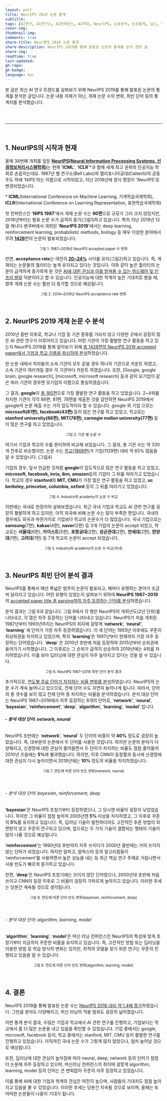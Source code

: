 ```yaml
---
layout: post
title: NeurIPS 2019 논문 통계
subtitle:
tags: [AI연구, AI연구소, AI컨퍼런스, AI학회, NeurIPS, 논문분석, 논문통계, 닙스, 연구분석, 연구트렌드, 이스트소프트, 인공지능연구, 인공지능연구소, 인공지능컨퍼런스, 인공지능학회, 줌인터넷]
cover-img:
thumbnail-img:
comments: true
share-title: NeurIPS 2019 논문 통계
share-description: NeurIPS 2019를 통해 발표된 논문의 통계를 분석 관련 글
share-img: 
readtime: true
last-updated:
gh-repo:
gh-badge:
language: kor
---
```


<!-- wp:quote -->
본 글은 최신 AI 연구 트렌드를 살펴보기 위해 NeurIPS 2019를 통해 발표된 논문의 통계를 분석한 글입니다. 논문 내용 자체가 아닌, 게재 논문 수의 변화, 최빈 단어 등의 통계치를 분석했습니다.
<!-- /wp:quote -->

<!-- wp:image {"align":"center"} -->
<center>
<div class="wp-block-image">
<figure class="aligncenter">
<a class="wp-editor-md-post-content-link" href="/assets/img/2020/0506/1.png">
<img src="/assets/img/2020/0506/1.png" alt="" />
</a>
</figure>
</div>
</center>
<!-- /wp:image -->

<br>

<hr />

<br>
<!-- wp:heading -->
<h2><strong>1. NeurIPS의 시작과 현재</strong></h2>
<!-- /wp:heading -->

<!-- wp:paragraph -->
<p>올해 34번째 개최를 앞둔 <strong><span style="text-decoration: underline;">NeurIPS(Neural Information Processing Systems, 신경정보처리시스템학회)</span></strong>는 현재 '<strong>ICML</strong>', '<strong>ICLR</strong>'*과 함께 세계 최고 권위의 인공지능 학회로 손꼽히는데요. 1987년 벨 연구소(Bell Labs)와 캘리포니아공대(Caltech)의 공동 주도 하에 'NIPS'라는 이름으로  시작되었고, 지난 2018년에 정식 명칭이 'NeurIPS'로 변경되었습니다.</p>
<!-- /wp:paragraph -->

<!-- wp:paragraph -->
<p>* <strong>ICML</strong>(International Conference on Machine Learning, 기계학습국제학회), <strong>ICLR</strong>(International Conference on Learning Representation, 표현학습국제학회)</p>
<!-- /wp:paragraph -->

<!-- wp:paragraph -->
<p>첫 컨퍼런스인 '<strong>NIPS 1987</strong>'에서 게재 논문 수는 <strong>90편</strong>으로 규모가 그리 크지 않았지만, 2016년부터는 발표 논문 수가 급격히 증가(그림1)하고 있습니다. 특히 지난 2019년 12월 캐나다 밴쿠버에서 개최된 '<strong>NeurIPS 2019</strong>'에서는 deep learning, reinforcement learning, probabilistic methods, biology 등 매우 다양한 분야에서  무려 <strong><span style="text-decoration: underline;">1428</span></strong>편의 논문이 발표되었습니다.</p>
<!-- /wp:paragraph -->

<!-- wp:image {"id":836,"align":"center"} -->
<center>
<div class="wp-block-image"><figure class="aligncenter">
<a class="wp-editor-md-post-content-link" href="/assets/img/2020/0506/2.png">
<img src="/assets/img/2020/0506/2.png" alt="" />
</a>
<figcaption><small>그림 1. 1987~2019년 NeurIPS accepted paper 수 변화</small></figcaption></figure></div>
</center>
<!-- /wp:image -->


<!-- wp:paragraph -->
<p>반면, <strong>acceptance rate</strong>는 여전히<strong> <span style="text-decoration: underline;">20~24%</span></strong> 사이를 유지(그림2)하고 있습니다. 즉, 게재되는 논문들의 퀄리티는 높게 유지되고 있다는 것입니다. 이와 같이 높은 퀄리티의 논문이 급격하게 증가하게 된 것은 <span style="text-decoration: underline;">AI에 대한 관심과 이를 받쳐줄 수 있는 하드웨어 및 인프라 발달</span> 덕분이라고 할 수 있습니다. 인공지능에 대한 학계의 높은 기대치로 봤을 때, 향후 게재 논문 수는 훨씬 더 증가할 것으로 예상됩니다.</p>
<!-- /wp:paragraph -->

<!-- wp:image {"id":838,"align":"center"} -->
<center>
<div class="wp-block-image"><figure class="aligncenter">
<a class="wp-editor-md-post-content-link" href="/assets/img/2020/0506/3.png">
<img src="/assets/img/2020/0506/3.png" alt="" />
</a>
<figcaption>
<small>그림 2. 2014~2019년 NeurIPS acceptance rate 변화</small></figcaption>
</figure></div>
</center>
<!-- /wp:image -->

<!-- wp:spacer {"height":20} -->
<div style="height:20px" aria-hidden="true" class="wp-block-spacer"></div>
<!-- /wp:spacer -->

<!-- wp:heading -->
<h2>2. <strong>NeurIPS 2019 </strong>게재 논문 수 분석</h2>
<!-- /wp:heading -->

<!-- wp:paragraph -->
<p> 2010년 중반 이후로, 학교나 기업 등 기관 종류를 가리지 않고 다양한 곳에서 굉장히 많은 AI 관련 연구가 이루어지고 있습니다. 어떤 기관이 가장 활발한 연구 활동을 하고 있는지 NeurIPS 2019를 통해 알아보기 위해 <span style="text-decoration: underline;">총 1428편의 NeurIPS 2019 accepted paper에서 기업과 학교 이름을 파싱하여 분석</span>하였습니다.</p>
<!-- /wp:paragraph -->

<!-- wp:paragraph -->
<p>한 논문 내에서 저자들의 소속 기관이 모두 같을 경우 하나의 기관으로 카운트 하였고, 소속 기관이 여러개일 경우 각 기관마다 카운트 하였습니다. 또한, [Google, google brain, google research], [microsoft, microsoft research] 등과 같이 모기업이 같은 여러 기관의 경우엔 모기업의 이름으로 통일하였습니다.</p>
<!-- /wp:paragraph -->

<!-- wp:paragraph -->
<p>그 결과, <strong>google</strong>이 <span style="text-decoration: underline;">총 165편</span>으로 가장 활발한 연구 활동을 하고 있었습니다. 2~4위를 차지한 기관이 각각 86편, 81편, 78편을 제출한 것을 감안하면 NeurIPS 2019에서 google의 논문 제출 수는 가히 압도적이라 할 수 있습니다. google 외 기업 으로는<strong> microsoft(81편), facebook(43편) </strong>등이 많은 연구를 하고 있었고, 학교로는 <strong>stanford university(86편), MIT(78편), carnegie mellon university(77편) </strong>등이 많은 연구를 하고 있었습니다.</p>
<!-- /wp:paragraph -->

<!-- wp:image {"id":839,"align":"center"} -->
<center>
<div class="wp-block-image"><figure class="aligncenter">
<a class="wp-editor-md-post-content-link" href="/assets/img/2020/0506/4.png">
<img src="/assets/img/2020/0506/4.png" alt="" />
</a>
<figcaption><small>그림 3. 기관 별 논문 수</small></figcaption></figure></div>
</center>
<!-- /wp:image -->

<!-- wp:paragraph -->
<p>여기서 기업과 학교의 수를 분리하여 비교해 보았습니다. 그 결과, 총 기관 수는 약 330개 전후로 비슷했지만, 논문 수는 <span style="text-decoration: underline;">학교(1868편)</span>가 기업(1129편) 대비 약 65% 많음을 알 수 있었습니다. (그림4)</p>
<!-- /wp:paragraph -->

<!-- wp:paragraph -->
<p>기업의 경우, 앞서 언급한 것처럼 <strong>google</strong>이 압도적으로 많은 연구 활동을 하고 있었고, <strong>microsoft, facebook, inria, ibm, amazon</strong>등의 기업이 그 뒤를 따라가고 있었습니다. 학교의 경우<strong> stanford</strong>와 <strong>MIT, CMU</strong>가 가장 많은 연구 활동을 하고 있었고,<strong> uc berkeley, princeton, columbia, oxford</strong> 등이 그 뒤를 따라가고 있었습니다.</p>
<!-- /wp:paragraph -->

<!-- wp:image {"id":849} -->
<center>
<figure class="wp-block-image">
<a class="wp-editor-md-post-content-link" href="/assets/img/2020/0506/5.png">
<img src="/assets/img/2020/0506/5.png" alt="" />
</a>
<figcaption><small>그림 4. Industry와 academy의 논문 수 비교</small></figcaption>
</figure>
</center>
<!-- /wp:image -->

<!-- wp:paragraph -->
<p>이번에는 국내로 한정지어 살펴보겠습니다. 최근 국내 기업과 학교도 AI 관련 연구를 굉장히 활발하게 하고 있지만, 아직 외국에 비해 논문 수는 많이 부족한 편입니다. 국내의 경우에도 외국과 마찬가지로 기업보다 학교의 논문수가 더 많았습니다. 국내 기업으로는 <strong>samsung</strong>(7편), <strong>kakao</strong>(4편), <strong>naver</strong>(2편) 등 3개 기업의 논문이 accept 되었고, 학교로는 <strong>서울대</strong>(6편), <strong>카이스트</strong>(5편), <strong>포항공대</strong>(2편), <strong>성균관대</strong>(2편), <strong>연세대</strong>(2편), <strong>한양대</strong>(1편), <strong>고려대</strong>(1편) 등 7개 학교의 논문이 accept 되었습니다.</p>
<!-- /wp:paragraph -->

<!-- wp:image {"id":848,"align":"center"} -->
<center>
<div class="wp-block-image"><figure class="aligncenter">
<a class="wp-editor-md-post-content-link" href="/assets/img/2020/0506/6.png">
<img src="/assets/img/2020/0506/6.png" alt="" />
</a>
<figcaption><small>그림 5. Industry와 academy의 논문 수 비교(국내)</small></figcaption></figure></div>
</center>
<!-- /wp:image -->

<!-- wp:spacer {"height":20} -->
<div style="height:20px" aria-hidden="true" class="wp-block-spacer"></div>
<!-- /wp:spacer -->

<!-- wp:heading -->
<h2>3. NeurIPS 최빈 단어 분석 결과</h2>
<!-- /wp:heading -->

<!-- wp:paragraph -->
<p>NeurIPS를 통해서 매년 폭넓은 범주의 논문이 발표되고, 해마다 유행하는 분야가 조금씩 달라지고 있습니다. 어떤 유행이 있었는지 살펴보기 위하여 <strong>NeurIPS 1987~2019</strong> 의 <span style="text-decoration: underline;">accepted paper title 을 parsing하여 자주 등장하는 단어를 분석</span>하였습니다.</p>
<!-- /wp:paragraph -->

<!-- wp:paragraph -->
<p>분석 결과는 그림 6과 같습니다. 그림 6에서 각 행은 NeurIPS의 개최년도(2년 단위)를 나타내고, 각 열은 자주 등장하는 단어를 나타내고 있습니다. NeurIPS가 처음 개최된 1987년부터 1993년까지는 NeurIPS의 취지에 걸맞게 ‘<strong>network</strong>’, ‘<strong>neural’</strong>, ‘<strong>learning</strong>’ 세 단어가 가장 자주 등장하였습니다. 이 세 단어는 1993년 이후에도 꾸준히 최상위권을 차지하고 있었으며, 특히 ‘<strong>learning</strong>’은 1997년부터 현재까지 가장 자주 등장하는 단어였습니다. ‘<strong>deep</strong>’ 은 2010년 초반에 처음 등장하여 2015년부터 순위권에 들어가기 시작했습니다. 그 이후로는 그 순위가 급격히 상승하여 2019년에는 4위를 차지하였습니다. 이를 보아 딥러닝에 대한 관심이 아주 높아지고 있다는 것을 알 수 있습니다.</p>
<!-- /wp:paragraph -->

<!-- wp:image {"id":842,"align":"center"} -->
<center>
<div class="wp-block-image"><figure class="aligncenter">
<a class="wp-editor-md-post-content-link" href="/assets/img/2020/0506/7.png">
<img src="/assets/img/2020/0506/7.png" alt="" />
</a>
<figcaption><small>그림 6. NeurIPS 1987~2019 최빈 단어 분석 결과</small></figcaption></figure></div>
</center>
<!-- /wp:image -->

<!-- wp:paragraph -->
<p>추가적으로, <span style="text-decoration: underline;">연도별 주요 단어가 차지하는 비율 변화를 분석</span>하였습니다. NeurIPS의 논문 수가 계속 늘어나고 있으므로, 전체 단어 수도 자연히 늘어나게 됩니다. 따라서, 단어의 총 갯수를 보지 않고 전체 단어 중 차지하는 비율을 분석하였습니다. 분석 대상 단어는 NeurIPS 1987~2019에서 자주 등장하는 8개의 단어로, ‘<strong>network’</strong>,  ‘<strong>neural</strong>’,  ‘<strong>bayesian</strong>’, ‘<strong>reinforcement</strong>’, ‘<strong>deep</strong>’,  ‘<strong>algorithm</strong>’,  ‘<strong>learning</strong>’,  ‘<strong>model</strong>’ 입니다.</p>
<!-- /wp:paragraph -->

<!-- wp:heading {"level":6} -->
<h6><strong>- 분석 대상 단어: network, neural</strong></h6>
<!-- /wp:heading -->

<!-- wp:paragraph -->
<p>NeurIPS 초반에는 ‘<strong>network</strong>’, ‘<strong>neural</strong>’ 두 단어의 비중이 약 <strong>40%</strong> 정도로 굉장히 높았습니다. 즉, 대부분의 논문에서 두 단어를 사용한 것입니다. 하지만 논문의 분야가 다양해지고, 신경망에 대한 관심이 줄어들면서 두 단어가 차지하는 비율도 점점 줄어들어 2010년 즈음에는 <strong>5%</strong>에 불과했습니다. 하지만, 이후 CNN이 등장함과 동시에 신경망에 대한 관심이 다시 높아지면서 2019년에는 <strong>10% </strong>정도의 비율을 차지하였습니다.</p>
<!-- /wp:paragraph -->

<!-- wp:image {"id":843,"align":"center"} -->
<center>
<div class="wp-block-image"><figure class="aligncenter">
<a class="wp-editor-md-post-content-link" href="/assets/img/2020/0506/8.png">
<img src="/assets/img/2020/0506/8.png" alt="" />
</a>
<figcaption><small>그림 7. 연도에 따른 단어 빈도 변화(network, neural)</small></figcaption></figure></div>
</center>
<!-- /wp:image -->

<!-- wp:spacer {"height":20} -->
<div style="height:20px" aria-hidden="true" class="wp-block-spacer"></div>
<!-- /wp:spacer -->

<!-- wp:heading {"level":6} -->
<h6>- 분석 대상 단어: bayesian, reinforcement, deep </h6>
<!-- /wp:heading -->

<!-- wp:paragraph -->
<p>‘<strong>bayesian</strong>’은 NeurIPS 초창기부터 등장하였으나, 그 당시엔 비율이 굉장히 낮았었습니다. 하지만 그 비율이 점점 높아져 2005년엔<strong> 5% </strong>이상을 차지하였고, 그 이후로 꾸준히<strong> 5%</strong>를 유지하고 있습니다. 즉, 딥러닝 기술이 발전하더라도 고전적인 추론 방법이 외면받지 않고 꾸준히 연구되고 있으며, 앞으로는 두 가지 기술이 결합되는 형태의 기술이 많이 나올 것으로 예상됩니다.</p>
<!-- /wp:paragraph -->

<!-- wp:paragraph -->
<p>‘<strong>reinforcement</strong>’는 1990년대 후반까지 자주 쓰이다가 2000년 중반에는 거의 쓰이지 않는 단어가 되었습니다. 하지만 알파고, 알파스타 등의 알고리즘들이 ‘reinforcement’를 사용하면서 높은 성능을 내는 등 최근 핵심 연구 주제로 거듭나면서 사용 빈도가 빠르게 증가하고 있습니다.</p>
<!-- /wp:paragraph -->

<!-- wp:paragraph -->
<p>한편, ‘<strong>deep</strong>’은 NeurIPS 초창기에는 쓰이지 않던 단어였으나, 2000년대 초반에 처음 쓰이고 CNN이 등장 이후로 그 비율이 굉장히 가파르게 높아지고 있습니다. 이러한 추세는 당분간 계속될 것으로 생각됩니다.</p>
<!-- /wp:paragraph -->

<!-- wp:image {"id":844,"align":"center"} -->
<center>
<div class="wp-block-image"><figure class="aligncenter">
<a class="wp-editor-md-post-content-link" href="/assets/img/2020/0506/9.png">
<img src="/assets/img/2020/0506/9.png" alt="" />
</a>
<figcaption><small>그림 8. 연도에 따른 단어 빈도 변화(bayesian, reinforcement, deep)</small></figcaption></figure></div>
</center>
<!-- /wp:image -->

<!-- wp:spacer {"height":20} -->
<div style="height:20px" aria-hidden="true" class="wp-block-spacer"></div>
<!-- /wp:spacer -->

<!-- wp:heading {"level":6} -->
<h6>- 분석 대상 단어: algorithm, learning, model </h6>
<!-- /wp:heading -->

<!-- wp:paragraph -->
<p>‘<strong>algorithm</strong>’, ‘<strong>learning</strong>’, ‘<strong>model</strong>’은 머신 러닝 컨퍼런스인 NeurIPS의 특성에 맞게 초창기부터 지금까지 꾸준한 비율을 유지하고 있습니다. 즉, 고전적인 방법 또는 딥러닝을 이용한 방법 등 학습 방식의 변화는 있지만, 최적의 모델을 찾기 위한 연구는 꾸준히 진행되고 있음을 알 수 있습니다.</p>
<!-- /wp:paragraph -->

<!-- wp:image {"id":846,"align":"center"} -->
<center>
<div class="wp-block-image"><figure class="aligncenter">
<a class="wp-editor-md-post-content-link" href="/assets/img/2020/0506/10.png">
<img src="/assets/img/2020/0506/10.png" alt="" />
</a>
<figcaption><small>그림 9. 연도에 따른 단어 빈도 변화(algorithm, learning, model)</small></figcaption></figure></div>
</center>
<!-- /wp:image -->

<!-- wp:spacer {"height":20} -->
<div style="height:20px" aria-hidden="true" class="wp-block-spacer"></div>
<!-- /wp:spacer -->

<!-- wp:heading -->
<h2>4. 결론</h2>
<!-- /wp:heading -->

<!-- wp:paragraph -->
<p>NeurIPS 2019를 통해 발표된 논문 수는 <span style="text-decoration: underline;">NeurIPS 2018 대비 약 1.4배 증가</span>하였습니다. 그만큼 분야도 다양해지고, 머신 러닝의 적용 범위도 굉장히 넓어졌습니다.</p>
<!-- /wp:paragraph -->

<!-- wp:paragraph -->
<p>이번 통계 분석 결과, 수많은 기업과 학교에서 AI 관련 연구를 진행하고, 기업보다는 학교에서 좀 더 많은 논문을 내고 있음을 확인할 수 있었습니다. 기업 중에서는 google, microsoft, facebook 등이, 학교 중에서는 stanford, MIT, CMU 등이 활발한 연구를 진행하고 있었습니다. 아직까진 국내 논문 수가 그렇게 많지 않았으나, 점차 늘어날 것으로 예상됩니다.</p>
<!-- /wp:paragraph -->

<!-- wp:paragraph -->
<p>또한, 딥러닝에 대한 관심이 높아짐에 따라 neural, deep, network 등의 단어가 점점 더 논문에 자주 등장하고 있으며, 머신러닝 컨퍼런스의 취지에 걸맞게 algorithm, learning, model 등의 단어는 큰 변화없이 꾸준히 자주 등장하고 있었습니다.</p>
<!-- /wp:paragraph -->

<!-- wp:paragraph -->
<p>이를 통해 AI에 대한 기업과 학계의 관심은 여전히 높으며, 사람들의 기대치도 점점 높아지고 있음을 볼 수 있었습니다. 이러한 추세는 당분간 지속될 것으로 보이며, 올해는 또 어떠한 논문들이 나올지 기대가 됩니다.</p>
<!-- /wp:paragraph -->

